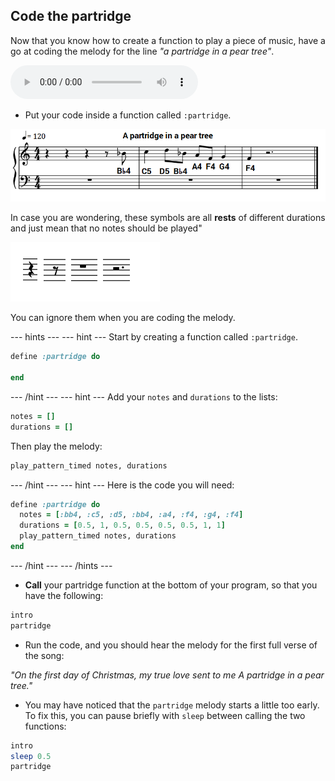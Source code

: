 ## Code the partridge

Now that you know how to create a function to play a piece of music, have a go at coding the melody for the line _"a partridge in a pear tree"_.

<div id="audio-preview" class="pdf-hidden">

<audio controls preload>
  <source src="resources/partridge.mp3" type="audio/mpeg">
Your browser does not support the <code>audio</code> element.
</audio>

</div>

+ Put your code inside a function called `:partridge`.

![Partridge](images/partridge.png)

In case you are wondering, these symbols are all **rests** of different durations and just mean that no notes should be played"

![Rests](images/rests.png)

You can ignore them when you are coding the melody.

--- hints ---
--- hint ---
Start by creating a function called `:partridge`.

```ruby
define :partridge do

end
```
--- /hint ---
--- hint ---
Add your `notes` and `durations` to the lists:

```ruby
notes = []
durations = []
```

Then play the melody:

```ruby
play_pattern_timed notes, durations
```
--- /hint ---
--- hint ---
Here is the code you will need:

```ruby
define :partridge do
  notes = [:bb4, :c5, :d5, :bb4, :a4, :f4, :g4, :f4]
  durations = [0.5, 1, 0.5, 0.5, 0.5, 0.5, 1, 1]
  play_pattern_timed notes, durations
end
```

--- /hint ---
--- /hints ---

+ **Call** your partridge function at the bottom of your program, so that you have the following:

```ruby
intro
partridge
```

+ Run the code, and you should hear the melody for the first full verse of the song:

_"On the first day of Christmas, my true love sent to me
A partridge in a pear tree."_

+ You may have noticed that the `partridge` melody starts a little too early. To fix this, you can pause briefly with `sleep` between calling the two functions:

```ruby
intro
sleep 0.5
partridge
```
